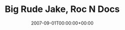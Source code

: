 ---
templateKey: event
guid: 0894002c-6eab-11ea-99c5-002590d1d1b0
date: 2007-09-01T00:00:00+00:00
eventTime: 'none'
title: Big Rude Jake, Roc N Docs
artist: Big Rude Jake
city: Port Credit
venue: Roc N Docs
group: Tim Shia
---